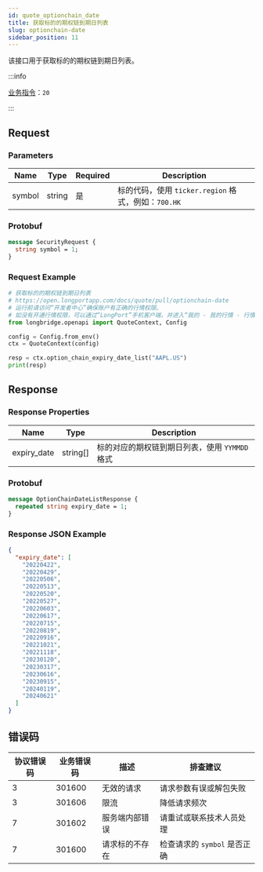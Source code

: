 ```yaml
---
id: quote_optionchain_date
title: 获取标的的期权链到期日列表
slug: optionchain-date
sidebar_position: 11
---
```


该接口用于获取标的的期权链到期日列表。

:::info

[业务指令](../../socket/protocol/request)：`20`

:::

## Request

### Parameters

| Name   | Type   | Required | Description                                         |
| ------ | ------ | -------- | --------------------------------------------------- |
| symbol | string | 是       | 标的代码，使用 `ticker.region` 格式，例如：`700.HK` |

### Protobuf

```protobuf
message SecurityRequest {
  string symbol = 1;
}
```

### Request Example

```python
# 获取标的的期权链到期日列表
# https://open.longportapp.com/docs/quote/pull/optionchain-date
# 运行前请访问“开发者中心”确保账户有正确的行情权限。
# 如没有开通行情权限，可以通过“LongPort”手机客户端，并进入“我的 - 我的行情 - 行情商城”购买开通行情权限。
from longbridge.openapi import QuoteContext, Config

config = Config.from_env()
ctx = QuoteContext(config)

resp = ctx.option_chain_expiry_date_list("AAPL.US")
print(resp)
```

## Response

### Response Properties

| Name        | Type     | Description                                    |
| ----------- | -------- | ---------------------------------------------- |
| expiry_date | string[] | 标的对应的期权链到期日列表，使用 `YYMMDD` 格式 |

### Protobuf

```protobuf
message OptionChainDateListResponse {
  repeated string expiry_date = 1;
}
```

### Response JSON Example

```json
{
  "expiry_date": [
    "20220422",
    "20220429",
    "20220506",
    "20220513",
    "20220520",
    "20220527",
    "20220603",
    "20220617",
    "20220715",
    "20220819",
    "20220916",
    "20221021",
    "20221118",
    "20230120",
    "20230317",
    "20230616",
    "20230915",
    "20240119",
    "20240621"
  ]
}
```

## 错误码

| 协议错误码 | 业务错误码 | 描述           | 排查建议                     |
| ---------- | ---------- | -------------- | ---------------------------- |
| 3          | 301600     | 无效的请求     | 请求参数有误或解包失败       |
| 3          | 301606     | 限流           | 降低请求频次                 |
| 7          | 301602     | 服务端内部错误 | 请重试或联系技术人员处理     |
| 7          | 301600     | 请求标的不存在 | 检查请求的 `symbol` 是否正确 |
